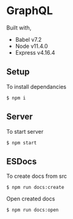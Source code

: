# GraphQL 

Built with,
- Babel v7.2
- Node v11.4.0
- Express v4.16.4

## Setup
To install dependancies
```
$ npm i
```

## Server
To start server
```
$ npm start
```

## ESDocs
To create docs from src
```
$ npm run docs:create
```

Open created docs
```
$ npm run docs:open
```